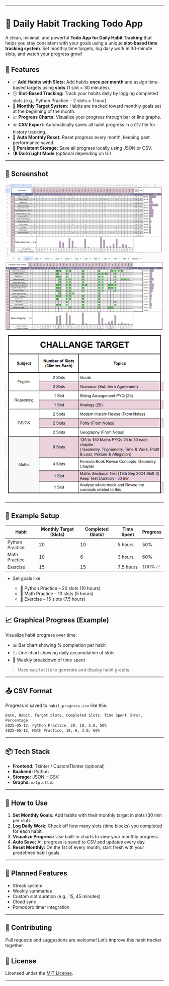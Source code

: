 
---

# 📝 Daily Habit Tracking Todo App

A clean, minimal, and powerful **Todo App for Daily Habit Tracking** that helps you stay consistent with your goals using a unique **slot-based time tracking system**. Set monthly time targets, log daily work in 30-minute slots, and watch your progress grow!

## 🚀 Features

* ✅ **Add Habits with Slots:** Add habits **once per month** and assign time-based targets using **slots** (1 slot = 30 minutes).
* 🕒 **Slot-Based Tracking:** Track your habits daily by logging completed slots (e.g., Python Practice – 2 slots = 1 hour).
* 🎯 **Monthly Target System:** Habits are tracked toward monthly goals set at the beginning of the month.
* 📈 **Progress Charts:** Visualize your progress through bar or line graphs.
* 📊 **CSV Export:** Automatically saves all habit progress in a `CSV` file for history tracking.
* 🔁 **Auto Monthly Reset:** Reset progress every month, keeping past performance saved.
* 💾 **Persistent Storage:** Save all progress locally using JSON or CSV.
* 🌗 **Dark/Light Mode** (optional depending on UI)

---

## 📸 Screenshot

![Calculator Screenshot](first.png)
![Unit Calculator Screenshot](second.png)
![Unit Calculator Screenshot](third.png)


---

## 🧠 Example Setup

| Habit           | Monthly Target (Slots) | Completed (Slots) | Time Spent | Progress |
| --------------- | ---------------------- | ----------------- | ---------- | -------- |
| Python Practice | 20                     | 10                | 5 hours    | 50%      |
| Math Practice   | 10                     | 6                 | 3 hours    | 60%      |
| Exercise        | 15                     | 15                | 7.5 hours  | 100% ✅   |

* Set goals like:

  * 🧠 Python Practice – 20 slots (10 hours)
  * 🧮 Math Practice – 10 slots (5 hours)
  * 💪 Exercise – 15 slots (7.5 hours)

---

## 📈 Graphical Progress (Example)

Visualize habit progress over time:

* 📊 Bar chart showing % completion per habit
* 📉 Line chart showing daily accumulation of slots
* 📅 Weekly breakdown of time spent

> Uses `matplotlib` to generate and display habit graphs.

---

## 📤 CSV Format

Progress is saved to `habit_progress.csv` like this:

```
Date, Habit, Target Slots, Completed Slots, Time Spent (Hrs), Percentage
2025-05-12, Python Practice, 20, 10, 5.0, 50%
2025-05-12, Math Practice, 10, 6, 3.0, 60%
```

---

## 📦 Tech Stack

* **Frontend:** Tkinter / CustomTkinter (optional)
* **Backend:** Python
* **Storage:** JSON + CSV
* **Graphs:** `matplotlib`

---

## 🔧 How to Use

1. **Set Monthly Goals:** Add habits with their monthly target in slots (30 min per slot).
2. **Log Daily Work:** Check off how many slots (time blocks) you completed for each habit.
3. **Visualize Progress:** Use built-in charts to view your monthly progress.
4. **Auto Save:** All progress is saved to CSV and updates every day.
5. **Reset Monthly:** On the 1st of every month, start fresh with your predefined habit goals.

---

## 🔮 Planned Features

* Streak system
* Weekly summaries
* Custom slot duration (e.g., 15, 45 minutes)
* Cloud sync
* Pomodoro timer integration

---

## 🤝 Contributing

Pull requests and suggestions are welcome! Let’s improve this habit tracker together.

## 📄 License

Licensed under the [MIT License](LICENSE).

---


